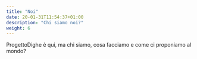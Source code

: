 ```yaml
---
title: "Noi"
date: 20-01-31T11:54:37+01:00
description: "Chi siamo noi?"
weight: 6
---
```


ProgettoDighe è qui, ma chi siamo, cosa facciamo e come ci proponiamo al mondo?